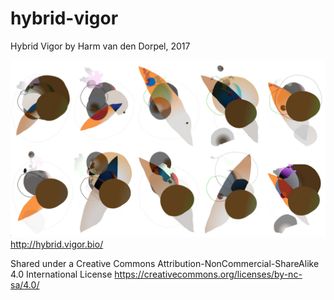# hybrid-vigor
Hybrid Vigor by Harm van den Dorpel, 2017


![screenshot](hybridvigor.jpg)
http://hybrid.vigor.bio/



Shared under a Creative Commons Attribution-NonCommercial-ShareAlike 4.0 International License
https://creativecommons.org/licenses/by-nc-sa/4.0/
